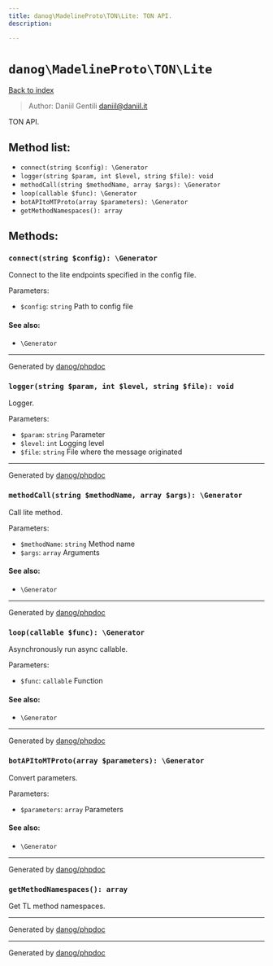 ```yaml
---
title: danog\MadelineProto\TON\Lite: TON API.
description: 

---
```

# `danog\MadelineProto\TON\Lite`
[Back to index](../../../index.md)

> Author: Daniil Gentili <daniil@daniil.it>  
  

TON API.  




## Method list:
* `connect(string $config): \Generator`
* `logger(string $param, int $level, string $file): void`
* `methodCall(string $methodName, array $args): \Generator`
* `loop(callable $func): \Generator`
* `botAPItoMTProto(array $parameters): \Generator`
* `getMethodNamespaces(): array`

## Methods:
### `connect(string $config): \Generator`

Connect to the lite endpoints specified in the config file.


Parameters:
* `$config`: `string` Path to config file  


#### See also: 
* `\Generator`



---
Generated by [danog/phpdoc](https://phpdoc.daniil.it)

### `logger(string $param, int $level, string $file): void`

Logger.


Parameters:
* `$param`: `string` Parameter  
* `$level`: `int` Logging level  
* `$file`: `string` File where the message originated  


---
Generated by [danog/phpdoc](https://phpdoc.daniil.it)

### `methodCall(string $methodName, array $args): \Generator`

Call lite method.


Parameters:
* `$methodName`: `string` Method name  
* `$args`: `array` Arguments  


#### See also: 
* `\Generator`



---
Generated by [danog/phpdoc](https://phpdoc.daniil.it)

### `loop(callable $func): \Generator`

Asynchronously run async callable.


Parameters:
* `$func`: `callable` Function  


#### See also: 
* `\Generator`



---
Generated by [danog/phpdoc](https://phpdoc.daniil.it)

### `botAPItoMTProto(array $parameters): \Generator`

Convert parameters.


Parameters:
* `$parameters`: `array` Parameters  


#### See also: 
* `\Generator`



---
Generated by [danog/phpdoc](https://phpdoc.daniil.it)

### `getMethodNamespaces(): array`

Get TL method namespaces.


---
Generated by [danog/phpdoc](https://phpdoc.daniil.it)

---
Generated by [danog/phpdoc](https://phpdoc.daniil.it)
